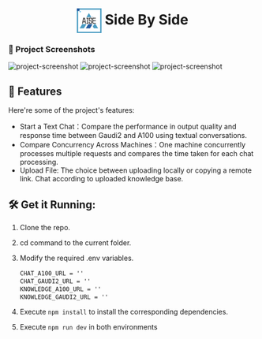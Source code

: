 <h1 align="center" id="title"><img align="center" src="./static/favicon.png" alt="project-image" width="50" height="50">
Side By Side</h1>

### 📸 Project Screenshots

![project-screenshot](https://imgur.com/6mf33rM.png)
![project-screenshot](https://imgur.com/DJCXwNL.png)
![project-screenshot](https://imgur.com/1XhrYdA.png)


<h2>🧐 Features</h2>

Here're some of the project's features:

- Start a Text Chat：Compare the performance in output quality and response time between Gaudi2 and A100 using textual conversations.
- Compare Concurrency Across Machines：One machine concurrently processes multiple requests and compares the time taken for each chat processing.
- Upload File: The choice between uploading locally or copying a remote link. Chat according to uploaded knowledge base.

<h2>🛠️ Get it Running:</h2>

1. Clone the repo.

2. cd command to the current folder.

3. Modify the required .env variables.
    ```
    CHAT_A100_URL = ''
    CHAT_GAUDI2_URL = ''
    KNOWLEDGE_A100_URL = ''
    KNOWLEDGE_GAUDI2_URL = ''
    ```
4. Execute `npm install` to install the corresponding dependencies.

5. Execute `npm run dev` in both environments
